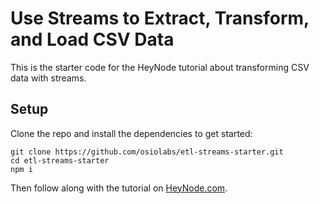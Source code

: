 # Use Streams to Extract, Transform, and Load CSV Data

This is the starter code for the HeyNode tutorial about transforming CSV data with streams.

## Setup

Clone the repo and install the dependencies to get started:

```shell
git clone https://github.com/osiolabs/etl-streams-starter.git
cd etl-streams-starter
npm i
```

Then follow along with the tutorial on [HeyNode.com](https://heynode.com/).
